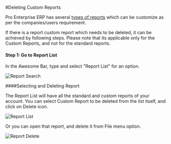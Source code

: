 #Deleting Custom Reports

Pro Enterprise ERP has several [types of reports](/docs/user/manual/en/customize-ProEnterprise/articles/making-custom-reports-in-ProEnterprise) which can be customize as per the companies/users requirement.

If there is a report custom report which needs to be deleted, it can be achieved by following steps. Please note that its applicable only for the Custom Reports, and not for the standard reports.

#### Step 1: Go to Report List

In the Awesome Bar, type and select "Report List" for an option.

<img alt="Report Search" class="screenshot" src="/docs/assets/img/articles/delete-report-1.png">

####Selecting and Deleting Report

The Report List will have all the standard and custom reports of your account. You can select Custom Report to be deleted from the list itself, and click on Delete icon.

<img alt="Report List" class="screenshot" src="/docs/assets/img/articles/delete-report-2.png">

Or you can open that report, and delete it from File menu option.

<img alt="Report Delete" class="screenshot" src="/docs/assets/img/articles/delete-report-3.png">

<!-- markdown -->